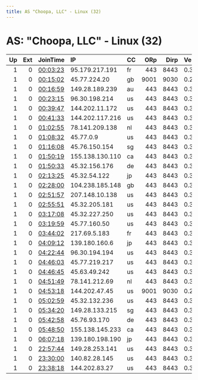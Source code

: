 ```yaml
---
title: AS "Choopa, LLC" - Linux (32)
---
```


# AS: "Choopa, LLC" - Linux (32)

|   Up |   Ext | JoinTime                                                                                            | IP              | CC   |   ORp |   Dirp | Version   | Contact   | Nickname   |   eFamMembers |
|-----:|------:|:----------------------------------------------------------------------------------------------------|:----------------|:-----|------:|-------:|:----------|:----------|:-----------|--------------:|
|    1 |     0 | [00:03:23](https://metrics.torproject.org/rs.html#details/A4FA07ABBDB7788E89F04B2C8B2307CC0FD23205) | 95.179.217.191  | fr   |   443 |   8443 | 0.3.5.8   | None      | Unnamed    |             1 |
|    1 |     0 | [00:15:02](https://metrics.torproject.org/rs.html#details/AB9FE3188742FE9D46C6DC15B906BC9DD7426CA3) | 45.77.224.20    | gb   |  9001 |   9030 | 0.2.9.13  | None      | afisings   |             1 |
|    1 |     0 | [00:16:59](https://metrics.torproject.org/rs.html#details/1B7CFF2F4F9BC9DB5391191E23A13066392DFEFF) | 149.28.189.239  | au   |   443 |   8443 | 0.3.5.8   | None      | Unnamed    |             1 |
|    1 |     0 | [00:23:15](https://metrics.torproject.org/rs.html#details/CF26FE42AFDC2DE8E8D38A50B5A64E4F1A33C128) | 96.30.198.214   | us   |   443 |   8443 | 0.3.5.8   | None      | Unnamed    |             1 |
|    1 |     0 | [00:39:47](https://metrics.torproject.org/rs.html#details/A7D20185B6581B2A72B0A45315EBA89CE4F87DF9) | 144.202.11.172  | us   |   443 |   8443 | 0.3.5.8   | None      | Unnamed    |             1 |
|    1 |     0 | [00:41:33](https://metrics.torproject.org/rs.html#details/B629AB79AB9F8BDAFC2458BE1286BFEF5DB6A5DE) | 144.202.117.216 | us   |   443 |   8443 | 0.3.5.8   | None      | Unnamed    |             1 |
|    1 |     0 | [01:02:55](https://metrics.torproject.org/rs.html#details/045622D108592FFFC96AE1FF42154262CFDDE3AE) | 78.141.209.138  | nl   |   443 |   8443 | 0.3.5.8   | None      | Unnamed    |             1 |
|    1 |     0 | [01:08:32](https://metrics.torproject.org/rs.html#details/9314BA3D7C9A5FB1253E79C8C4E6C42A2C77938D) | 45.77.0.9       | us   |   443 |   8443 | 0.3.5.8   | None      | Unnamed    |             1 |
|    1 |     0 | [01:16:08](https://metrics.torproject.org/rs.html#details/764981B9F634DB4410EC3B05FBEAA18AFA68BC8F) | 45.76.150.154   | sg   |   443 |   8443 | 0.3.5.8   | None      | Unnamed    |             1 |
|    1 |     0 | [01:50:19](https://metrics.torproject.org/rs.html#details/3419C9D27C6F4D91FA5D6C05722B20B829F20478) | 155.138.130.110 | ca   |   443 |   8443 | 0.3.5.8   | None      | Unnamed    |             1 |
|    1 |     0 | [01:50:33](https://metrics.torproject.org/rs.html#details/838DEF1AEF766209B00EBABB9720184325B223D1) | 45.32.156.176   | de   |   443 |   8443 | 0.3.5.8   | None      | Unnamed    |             1 |
|    1 |     0 | [02:13:25](https://metrics.torproject.org/rs.html#details/368C8B708C3AFB333D2D528F378C983DE7C6435A) | 45.32.54.122    | jp   |   443 |   8443 | 0.3.5.8   | None      | Unnamed    |             1 |
|    1 |     0 | [02:28:00](https://metrics.torproject.org/rs.html#details/2BEED01D85CE7741D14072240C956BAB1C6940EB) | 104.238.185.148 | gb   |   443 |   8443 | 0.3.5.8   | None      | Unnamed    |             1 |
|    1 |     0 | [02:51:57](https://metrics.torproject.org/rs.html#details/489EB579DE1BB7289E8AFE7845D4118FB74C5BE5) | 207.148.10.138  | us   |   443 |   8443 | 0.3.5.8   | None      | Unnamed    |             1 |
|    1 |     0 | [02:55:51](https://metrics.torproject.org/rs.html#details/03382583BB0D87A0BCB5DA6D3D99958FE3C8112D) | 45.32.205.181   | us   |   443 |   8443 | 0.3.5.8   | None      | Unnamed    |             1 |
|    1 |     0 | [03:17:08](https://metrics.torproject.org/rs.html#details/0D039CFF064A9DFA16C3A505FD22D2B7291652FE) | 45.32.227.250   | us   |   443 |   8443 | 0.3.5.8   | None      | Unnamed    |             1 |
|    1 |     0 | [03:19:59](https://metrics.torproject.org/rs.html#details/C3F592B33DA9CF6BD080503483657E03F6F4BA94) | 45.77.160.50    | us   |   443 |   8443 | 0.3.5.8   | None      | Unnamed    |             1 |
|    1 |     0 | [03:44:02](https://metrics.torproject.org/rs.html#details/C637F8D5C51FCB247BC57B846FE2DB047C822CEC) | 217.69.5.183    | fr   |   443 |   8443 | 0.3.5.8   | None      | Unnamed    |             1 |
|    1 |     0 | [04:09:12](https://metrics.torproject.org/rs.html#details/A43495F002C7332E789354BFDAABC5A887F68270) | 139.180.160.6   | jp   |   443 |   8443 | 0.3.5.8   | None      | Unnamed    |             1 |
|    1 |     0 | [04:22:44](https://metrics.torproject.org/rs.html#details/546E6C2010573E78C2E0264382D9879FF235EBC1) | 96.30.194.194   | us   |   443 |   8443 | 0.3.5.8   | None      | Unnamed    |             1 |
|    1 |     0 | [04:46:03](https://metrics.torproject.org/rs.html#details/29971556FAF3ADB09668EF90F98B92F081B05749) | 45.77.219.217   | us   |   443 |   8443 | 0.3.5.8   | None      | Unnamed    |             1 |
|    1 |     0 | [04:46:45](https://metrics.torproject.org/rs.html#details/57C4DA2D085390714015B8B9177597C01409BE45) | 45.63.49.242    | us   |   443 |   8443 | 0.3.5.8   | None      | Unnamed    |             1 |
|    1 |     0 | [04:51:49](https://metrics.torproject.org/rs.html#details/4B4D1D2F5D11263E1278C66669FB70FC7728B3C5) | 78.141.212.69   | nl   |   443 |   8443 | 0.3.5.8   | None      | Unnamed    |             1 |
|    1 |     0 | [04:53:18](https://metrics.torproject.org/rs.html#details/B5D13DBF7258303475A3C189ABCF9C65919BB014) | 144.202.47.45   | us   |  9001 |   9030 | 0.2.9.13  | None      | chap       |             1 |
|    1 |     0 | [05:02:59](https://metrics.torproject.org/rs.html#details/94A049A72D8AA3502B5B232F761566D6E0C32CBF) | 45.32.132.236   | us   |   443 |   8443 | 0.3.5.8   | None      | Unnamed    |             1 |
|    1 |     0 | [05:34:20](https://metrics.torproject.org/rs.html#details/88464E2C4F489076B79C2130CD75AEC05CB854B8) | 149.28.133.215  | sg   |   443 |   8443 | 0.3.5.8   | None      | Unnamed    |             1 |
|    1 |     0 | [05:42:58](https://metrics.torproject.org/rs.html#details/5BFD4A63D67B27FA1A050CF325EF42FDE1B9F508) | 45.76.93.170    | de   |   443 |   8443 | 0.3.5.8   | None      | Unnamed    |             1 |
|    1 |     0 | [05:48:50](https://metrics.torproject.org/rs.html#details/329B3750A4D4E83ACF3867FA9632D9EAB6F6DED7) | 155.138.145.233 | ca   |   443 |   8443 | 0.3.5.8   | None      | Unnamed    |             1 |
|    1 |     0 | [06:07:18](https://metrics.torproject.org/rs.html#details/C7BAEB4A711A4D73707BCF6AF08585B0676FFEC8) | 139.180.198.190 | jp   |   443 |   8443 | 0.3.5.8   | None      | Unnamed    |             1 |
|    1 |     0 | [22:57:44](https://metrics.torproject.org/rs.html#details/3FAEB292FE2A8F0E8BF3671600D5E7A151B11204) | 149.28.253.141  | us   |   443 |   8443 | 0.3.5.8   | None      | Unnamed    |             1 |
|    1 |     0 | [23:30:00](https://metrics.torproject.org/rs.html#details/E70D833BCA4506BA96EAE765EB83E4F96A5852D7) | 140.82.28.145   | us   |   443 |   8443 | 0.3.5.8   | None      | Unnamed    |             1 |
|    1 |     0 | [23:38:18](https://metrics.torproject.org/rs.html#details/5623454E7C6FFFA142BE69FF5C94E6B65300003D) | 144.202.83.27   | us   |   443 |   8443 | 0.3.5.8   | None      | Unnamed    |             1 |
